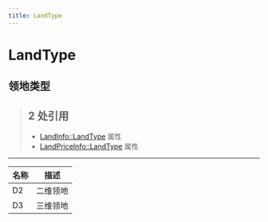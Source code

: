 ```yaml
---
title: LandType
---
```


# LandType
## 领地类型
> ## 2 处引用
> - [LandInfo::LandType](../types/LandInfo.md#LandType) 属性
> - [LandPriceInfo::LandType](../types/LandPriceInfo.md#LandType) 属性
---
| 名称 | 描述 |
| ---- | ---- |
| D2 | 二维领地 |
| D3 | 三维领地 |
